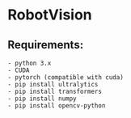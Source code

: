 # RobotVision

## Requirements: 
    - python 3.x
    - CUDA
    - pytorch (compatible with cuda)
    - pip install ultralytics
    - pip install transformers
    - pip install numpy
    - pip install opencv-python